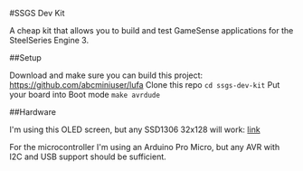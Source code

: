 #SSGS Dev Kit

A cheap kit that allows you to build and test GameSense applications for the SteelSeries Engine 3.

##Setup

Download and make sure you can build this project: <https://github.com/abcminiuser/lufa>
Clone this repo
`cd ssgs-dev-kit`
Put your board into Boot mode
`make avrdude`

##Hardware

I'm using this OLED screen, but any SSD1306 32x128 will work: [link](http://www.aliexpress.com/item/Free-shipping-0-91-inch-12832-white-and-blue-color-128X32-OLED-LCD-LED-Display-Module/32661533323.html?spm=2114.13010608.0.94.kwyFUR)

For the microcontroller I'm using an Arduino Pro Micro, but any AVR with I2C and USB support should be sufficient.
